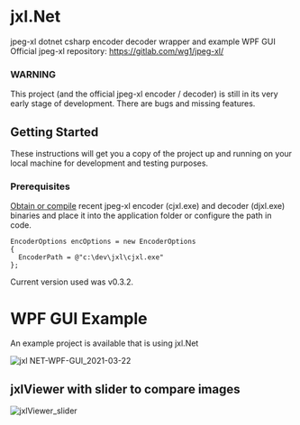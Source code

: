 # jxl.Net
jpeg-xl dotnet csharp encoder decoder wrapper and example WPF GUI
<br>Official jpeg-xl repository: https://gitlab.com/wg1/jpeg-xl/

### WARNING
This project (and the official jpeg-xl encoder / decoder) is still in its very early stage of development. There are bugs and missing features.


## Getting Started

These instructions will get you a copy of the project up and running on your local machine for development and testing purposes.

### Prerequisites
[Obtain or compile](https://github.com/cocoon/jxl.Net/wiki/Where-to-get-encoder-and-decoder-binaries) recent jpeg-xl encoder (cjxl.exe) and decoder (djxl.exe) binaries and place it into the application folder or configure the path in code.

```
EncoderOptions encOptions = new EncoderOptions
{
  EncoderPath = @"c:\dev\jxl\cjxl.exe"
};
```

Current version used was v0.3.2.


# WPF GUI Example 
An example project is available that is using jxl.Net

![jxl NET-WPF-GUI_2021-03-22](https://user-images.githubusercontent.com/1071741/112019531-d0ef4e80-8b2f-11eb-886c-f7ffd68865a5.jpg)

## jxlViewer with slider to compare images

![jxlViewer_slider](https://user-images.githubusercontent.com/1071741/112016170-c4b5c200-8b2c-11eb-9040-24c7deea991b.jpg)

